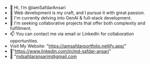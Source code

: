 * 👋 Hi, I’m @iamSafdarAnsari
* 👀 Web development is my craft, and I pursue it with great passion.
* 🌱 I'm currently delving into GenAI & full-stack development.
* 💞️ I'm seeking collaborative projects that offer both complexity and fulfillment.
* 📫 You can contact me via email or LinkedIn for collaboration opportunities.
* Visit My Website: "https://iamsafdarportfolio.netlify.app/"
* 🔗"https://www.linkedin.com/in/md-safdar-ansari"
* 📩 "mdsafdaransarim@gmail.com

<!---
iamSafdarAnsari/iamSafdarAnsari is a ✨ special ✨ repository because its `README.md` (this file) appears on your GitHub profile.
You can click the Preview link to take a look at your changes.
--->
